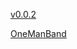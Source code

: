 [v0.0.2](https://github.com/littleflute/James-Taylor/edit/master/README.md)

[OneManBand](OneManBand)
